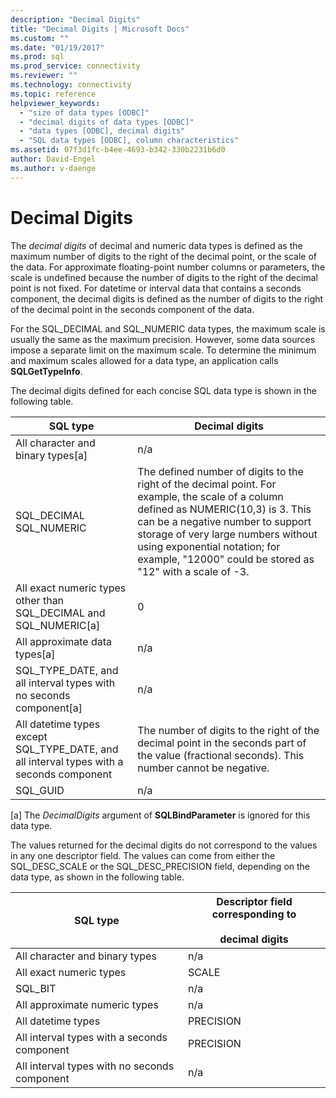 ```yaml
---
description: "Decimal Digits"
title: "Decimal Digits | Microsoft Docs"
ms.custom: ""
ms.date: "01/19/2017"
ms.prod: sql
ms.prod_service: connectivity
ms.reviewer: ""
ms.technology: connectivity
ms.topic: reference
helpviewer_keywords: 
  - "size of data types [ODBC]"
  - "decimal digits of data types [ODBC]"
  - "data types [ODBC], decimal digits"
  - "SQL data types [ODBC], column characteristics"
ms.assetid: 07f3d1fc-b4ee-4693-b342-330b2231b6d0
author: David-Engel
ms.author: v-daenge
---
```

# Decimal Digits
The *decimal digits* of decimal and numeric data types is defined as the maximum number of digits to the right of the decimal point, or the scale of the data. For approximate floating-point number columns or parameters, the scale is undefined because the number of digits to the right of the decimal point is not fixed. For datetime or interval data that contains a seconds component, the decimal digits is defined as the number of digits to the right of the decimal point in the seconds component of the data.  
  
 For the SQL_DECIMAL and SQL_NUMERIC data types, the maximum scale is usually the same as the maximum precision. However, some data sources impose a separate limit on the maximum scale. To determine the minimum and maximum scales allowed for a data type, an application calls **SQLGetTypeInfo**.  
  
 The decimal digits defined for each concise SQL data type is shown in the following table.  
  
|SQL type|Decimal digits|  
|--------------|--------------------|  
|All character and binary types[a]|n/a|  
|SQL_DECIMAL<br />SQL_NUMERIC|The defined number of digits to the right of the decimal point. For example, the scale of a column defined as NUMERIC(10,3) is 3. This can be a negative number to support storage of very large numbers without using exponential notation; for example, "12000" could be stored as "12" with a scale of -3.|  
|All exact numeric types other than SQL_DECIMAL and SQL_NUMERIC[a]|0|  
|All approximate data types[a]|n/a|  
|SQL_TYPE_DATE, and all interval types with no seconds component[a]|n/a|  
|All datetime types except SQL_TYPE_DATE, and all interval types with a seconds component|The number of digits to the right of the decimal point in the seconds part of the value (fractional seconds). This number cannot be negative.|  
|SQL_GUID|n/a|  
  
 [a]   The *DecimalDigits* argument of **SQLBindParameter** is ignored for this data type.  
  
 The values returned for the decimal digits do not correspond to the values in any one descriptor field. The values can come from either the SQL_DESC_SCALE or the SQL_DESC_PRECISION field, depending on the data type, as shown in the following table.  
  
|SQL type|Descriptor field corresponding to<br /><br /> decimal digits|  
|--------------|----------------------------------------------------------|  
|All character and binary types|n/a|  
|All exact numeric types|SCALE|  
|SQL_BIT|n/a|  
|All approximate numeric types|n/a|  
|All datetime types|PRECISION|  
|All interval types with a seconds component|PRECISION|  
|All interval types with no seconds component|n/a|
